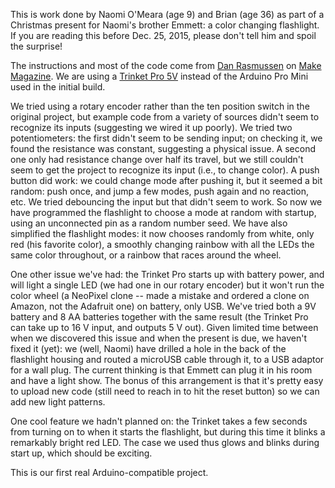 This is work done by Naomi O'Meara (age 9) and Brian (age 36) as part of a Christmas present for Naomi's brother Emmett:  a color changing flashlight. If you are reading this before Dec. 25, 2015, please don't tell him and spoil the surprise!

The instructions and most of the code come from [Dan Rasmussen](http://makezine.com/author/dan-rasmussen/) on [Make Magazine](http://makezine.com/projects/million-color-hsl-flashlight/). We are using a [Trinket Pro 5V](https://learn.adafruit.com/introducing-pro-trinket) instead of the Arduino Pro Mini used in the initial build.

We tried using a rotary encoder rather than the ten position switch in the original project, but example code from a variety of sources didn't seem to recognize its inputs (suggesting we wired it up poorly). We tried two potentiometers: the first didn't seem to be sending input; on checking it, we found the resistance was constant, suggesting a physical issue. A second one only had resistance change over half its travel, but we still couldn't seem to get the project to recognize its input (i.e., to change color). A push button did work: we could change mode after pushing it, but it seemed a bit random: push once, and jump a few modes, push again and no reaction, etc. We tried debouncing the input but that didn't seem to work. So now we have programmed the flashlight to choose a mode at random with startup, using an unconnected pin as a random number seed. We have also simplified the flashlight modes: it now chooses randomly from white, only red (his favorite color), a smoothly changing rainbow with all the LEDs the same color throughout, or a rainbow that races around the wheel.

One other issue we've had: the Trinket Pro starts up with battery power, and will light a single LED (we had one in our rotary encoder) but it won't run the color wheel (a NeoPixel clone -- made a mistake and ordered a clone on Amazon, not the Adafruit one) on battery, only USB. We've tried both a 9V battery and 8 AA batteries together with the same result (the Trinket Pro can take up to 16 V input, and outputs 5 V out). Given limited time between when we discovered this issue and when the present is due, we haven't fixed it (yet): we (well, Naomi) have drilled a hole in the back of the flashlight housing and routed a microUSB cable through it, to a USB adaptor for a wall plug. The current thinking is that Emmett can plug it in his room and have a light show. The bonus of this arrangement is that it's pretty easy to upload new code (still need to reach in to hit the reset button) so we can add new light patterns.

One cool feature we hadn't planned on: the Trinket takes a few seconds from turning on to when it starts the flashlight, but during this time it blinks a remarkably bright red LED. The case we used thus glows and blinks during start up, which should be exciting.

This is our first real Arduino-compatible project.
